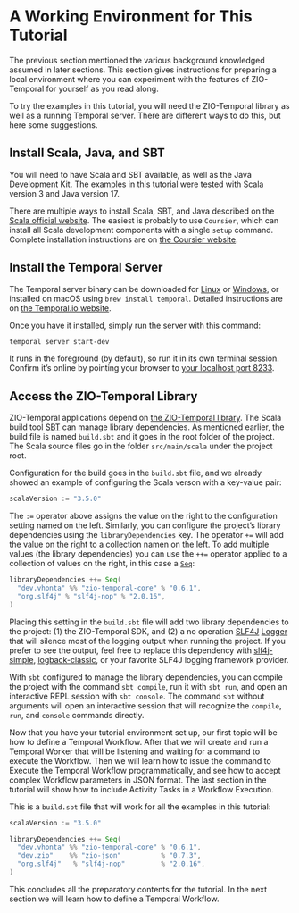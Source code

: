 # A Working Environment for This Tutorial

The previous section mentioned the various background knowledged assumed in later sections.  This section gives instructions for preparing a local environment where you can experiment with the features of ZIO-Temporal for yourself as you read along.

To try the examples in this tutorial, you will need the ZIO-Temporal library as well as a running Temporal server.  There are different ways to do this, but here some suggestions.

## Install Scala, Java, and SBT

You will need to have Scala and SBT available, as well as the Java Development Kit.  The examples in this tutorial were tested with Scala version 3 and Java version 17.

There are multiple ways to install Scala, SBT, and Java described on the [Scala official website](https://scala-lang.org/download/).  The easiest is probably to use `Coursier`, which can install all Scala development components with a single `setup` command.  Complete installation instructions are on  [the Coursier website](https://get-coursier.io/docs/cli-installation).

## Install the Temporal Server

The Temporal server binary can be downloaded for [Linux](https://temporal.download/cli/archive/latest?platform=linux&arch=arm64) or [Windows](https://temporal.download/cli/archive/latest?platform=windows&arch=amd64), or installed on macOS using `brew install temporal`.  Detailed instructions are on [the Temporal.io website](https://learn.temporal.io/getting_started/java/dev_environment).

Once you have it installed, simply run the server with this command:

```bash
temporal server start-dev
```

It runs in the foreground (by default), so run it in its own terminal session.
Confirm it’s online by pointing your browser to [your localhost port 8233](http://localhost:8233/).

## Access the ZIO-Temporal Library

ZIO-Temporal applications depend on [the ZIO-Temporal library](https://zio.dev/ecosystem/community/zio-temporal/).  The Scala build tool [SBT](https://www.scala-sbt.org/) can manage library dependencies.  As mentioned earlier, the build file is named `build.sbt` and it goes in the root folder of the project.  The Scala source files go in the folder `src/main/scala` under the project root.

Configuration for the build goes in the `build.sbt` file, and we already showed an example of configuring the Scala verson with a key-value pair:

```scala
scalaVersion := "3.5.0"
```

The `:=` operator above assigns the value on the right to the configuration setting named on the left.  Similarly, you can configure the project’s library dependencies using the `libraryDependencies` key.  The operator `+=` will add the value on the right to a collection namen on the left.  To add multiple values (the library dependencies) you can use the `++=` operator applied to a collection of values on the right, in this case a [`Seq`](https://www.scala-lang.org/api/current/scala/collection/immutable/Seq$.html):

```scala
libraryDependencies ++= Seq(
  "dev.vhonta" %% "zio-temporal-core" % "0.6.1",
  "org.slf4j" % "slf4j-nop" % "2.0.16",
)
```

Placing this setting in the `build.sbt` file will add two library dependencies to the project: (1) the ZIO-Temporal SDK, and (2) a no operation [SLF4J](https://www.slf4j.org/manual.html) [Logger](https://www.slf4j.org/apidocs/org/slf4j/Logger.html) that will silence most of the logging output when running the project.  If you prefer to see the output, feel free to replace this dependency with [slf4j-simple](https://mvnrepository.com/artifact/org.slf4j/slf4j-simple), [logback-classic](https://mvnrepository.com/artifact/ch.qos.logback/logback-classic), or your favorite SLF4J logging framework provider.

With `sbt` configured to manage the library dependencies, you can compile the project with the command `sbt compile`, run it with `sbt run`, and open an interactive REPL session with `sbt console`.  The command `sbt` without arguments will open an interactive session that will recognize the `compile`, `run`, and `console` commands directly.

Now that you have your tutorial environment set up, our first topic will be how to define a Temporal Workflow.  After that we will create and run a Temporal Worker that will be listening and waiting for a command to execute the Workflow.  Then we will learn how to issue the command to Execute the Temporal Workflow programmatically, and see how to accept complex Workflow parameters in JSON format.  The last section in the tutorial will show how to include Activity Tasks in a Workflow Execution.

This is a `build.sbt` file that will work for all the examples in this tutorial:

```scala title="build.sbt"
scalaVersion := "3.5.0"

libraryDependencies ++= Seq(
  "dev.vhonta" %% "zio-temporal-core" % "0.6.1",
  "dev.zio"    %% "zio-json"          % "0.7.3",
  "org.slf4j"   % "slf4j-nop"         % "2.0.16",
)
```

This concludes all the preparatory contents for the tutorial.  In the next section we will learn how to define a Temporal Workflow.
